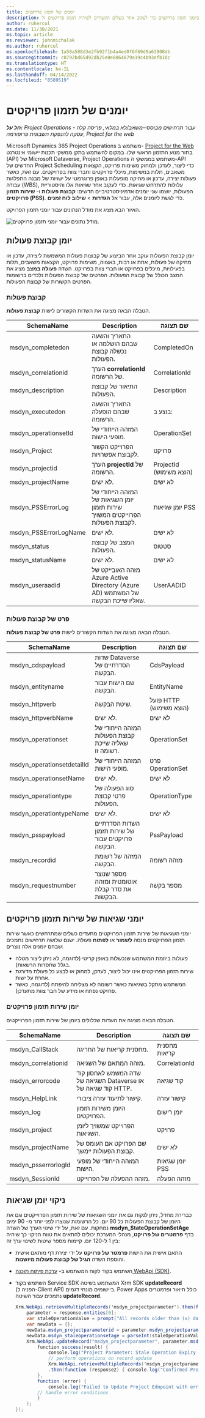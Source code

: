 ```yaml
---
title: יומנים של תזמון פרויקטים
description: נושא זה מספק מידע ודוגמאות שיעזרו לך להשתמש ביומני תזמון פרויקטים כדי לעקוב אחר כשלים הקשורים לשירות תזמון פרויקטים ול-API של תזמון פרויקטים.
author: ruhercul
ms.date: 11/30/2021
ms.topic: article
ms.reviewer: johnmichalak
ms.author: ruhercul
ms.openlocfilehash: 1a58a588d3e2fb92f1b4a4ed0f6f69d0a63908db
ms.sourcegitcommit: c0792bd65d92db25e0e8864879a19c4b93efb10c
ms.translationtype: HT
ms.contentlocale: he-IL
ms.lasthandoff: 04/14/2022
ms.locfileid: "8589519"
---
```

# <a name="project-scheduling-logs"></a>יומנים של תזמון פרויקטים

_**חל על:** Project Operations עבור תרחישים מבוססי-משאב/לא במלאי, פריסה קלה - עסקה להנפקת חשבונית פרופורמה_, _Project for the web_

Microsoft Dynamics 365 Project Operations משתמש ב- [Project for the Web](https://support.microsoft.com/office/what-is-project-for-the-web-c19b2421-3c9d-4037-97c6-f66b6e1d2eb5) בתור מנוע התזמון הראשי שלו. במקום להשתמש בתקן ממשקי תכנות יישומי אינטרנט (API) של Microsoft Dataverse, ‏Project Operations משתמש בממשקי ה-API החדשים של Project Scheduling כדי ליצור, לעדכן ולמחוק משימות פרויקט, הקצאות משאבים, תלות במשימות, מיכלי פרויקטים וחברי צוות בפרויקטים. עם זאת, כאשר פעולות יצירה, עדכון או מחיקה מופעלות באופן פרוגרמטי על ישויות של מבנה התפלגות עבודה (WBS), עלולות להתרחש שגיאות. כדי לעקוב אחר שגיאות אלו והיסטוריית הפעולות, יושמו שני יומנים אדמיניסטרטיביים חדשים: **קבוצת פעולות‬** ו- **שירות תזמון פרויקטים (PSS)**. כדי לגשת ליומנים אלה, עבור אל **הגדרות** \> **שילוב לוח זמנים**.

האיור הבא מציג את מודל הנתונים עבור יומני תזמון הפרויקט.

![מודל נתונים עבור יומני תזמון פרויקטים.](media/LOGDATAMODEL.jpg)

## <a name="operation-set-log"></a>יומן קבוצת פעולות

יומן קבוצת הפעולות עוקב אחר הביצוע של קבוצות פעולות המשמשת ליצירה, עדכון או מחיקה של פעולות, אחת או רבות, באצווה, משימות פרויקט, הקצאות משאבים, תלות בפעילויות, מיכלים בפרויקט או חברי צוות בפרויקט. השדה **פעולה במצב** מציג את המצב הכולל של קבוצת הפעולות. הפרטים של קבוצת הפעולות נלכדים ברשומות הפרטים הקשורות של קבוצת הפעולות.

### <a name="operation-set"></a>קבוצת פעולות

הטבלה הבאה מציגה את השדות הקשורים לישות **קבוצת פעולות**.

| SchemaName            | Description                                                                                                  | שם תצוגה            |
|-----------------------|--------------------------------------------------------------------------------------------------------------|------------------------|
| msdyn_completedon     | התאריך והשעה שבהם הושלמה או נכשלה קבוצת הפעולות.                                                | CompletedOn            |
| msdyn_correlationid   | הערך **correlationId** של הרשומה.                                                                  | CorrelationId          |
| msdyn_description     | התיאור של קבוצת הפעולות.                                                                        | Description            |
| msdyn_executedon      | התאריך והשעה שבהם הופעלה הרשומה.                                                                       | בוצע ב:            |
| msdyn_operationsetId  | המזהה הייחודי של מופעי הישות.                                                                   | OperationSet           |
| msdyn_Project         | הפרוייקט הקשור לקבוצת אפשרויות.                                                            | פרויקט                |
| msdyn_projectid       | הערך **projectId** של הרשומה.                                                                      | ProjectId (הוצא משימוש) |
| msdyn_projectName     | לא ישים.                                                                                              | לא ישים         |
| msdyn_PSSErrorLog     | המזהה הייחודי של יומן השגיאות של שירות תזמון הפרוייקטים המשויך לקבוצת הפעולות. | יומן שגיאות PSS          |
| msdyn_PSSErrorLogName | לא ישים.                                                                                              | לא ישים         |
| msdyn_status          | המצב של קבוצת הפעולות.                                                                             | סטטוס                 |
| msdyn_statusName      | לא ישים.                                                                                              | לא ישים         |
| msdyn_useraadid       | מזהה האובייקט של Azure Active Directory (Azure AD) של המשתמש שאליו שייכת הבקשה.                     | UserAADID              |

### <a name="operation-set-detail"></a>פרט של קבוצת פעולות

הטבלה הבאה מציגה את השדות הקשורים לישות **פרט של קבוצת פעולות**.

| SchemaName                 | Description                                                                                 | שם תצוגה           |
|----------------------------|---------------------------------------------------------------------------------------------|-----------------------|
| msdyn_cdspayload           | שדות Dataverse הסדרתיים של הבקשה.                                            | CdsPayload            |
| msdyn_entityname           | שם הישות עבור הבקשה.                                                     | EntityName            |
| msdyn_httpverb             | שיטת הבקשה.                                                                         | פועל HTTP (הוצא משימוש) |
| msdyn_httpverbName         | לא ישים.                                                                             | לא ישים        |
| msdyn_operationset         | המזהה הייחודי של קבוצת הפעולות שאליה שייכת רשומה זו.                      | OperationSet          |
| msdyn_operationsetdetailId | המזהה הייחודי של מופעי הישות.                                                  | פרט OperationSet   |
| msdyn_operationsetName     | לא ישים.                                                                             | לא ישים        |
| msdyn_operationtype        | סוג הפעולה של פרטי קבוצת הפעולות.                                             | OperationType         |
| msdyn_operationtypeName    | לא ישים.                                                                             | לא ישים        |
| msdyn_psspayload           | השדות הסדרתיים של שירות תזמון פרויקטים עבור הבקשה.                           | PssPayload            |
| msdyn_recordid             | המזהה של רשומת הבקשה.                                                       | מזהה רשומה             |
| msdyn_requestnumber        | מספר שנוצר אוטומטית ומזהה את סדר קבלת הבקשות. | מספר בקשה        |

## <a name="project-scheduling-service-error-logs"></a>יומני שגיאות של שירות תזמון פרויקטים

יומני השגיאות של שירות תזמון הפרויקטים מתעדים כשלים שמתרחשים כאשר שירות תזמון הפרויקטים מנסה **לשמור** או **לפתוח** פעולה. ישנם שלושה תרחישים נתמכים שבהם יומנים אלה נוצרים:

- פעולות ביוזמת המשתמש שנכשלות באופן קריטי (לדוגמה, לא ניתן ליצור מטלה בגלל שחסרות הרשאות).
- שירות תזמון הפרויקטים אינו יכול ליצור, לעדכן, למחוק או לבצע כל פעולת מדורגת אחרת על ישות.
- המשתמש מתקל בשגיאות כאשר רשומה לא מצליחה להיפתח (לדוגמה, כאשר פרויקט נפתח או מידע של חבר צוות מתעדכן).

### <a name="project-scheduling-service-log"></a>יומן שירות תזמון פרויקטים

הטבלה הבאה מציגה את השדות שכלולים ביומן של שירות תזמון הפרוייקטים.

| SchemaName          | Description                                                                    | שם תצוגה    |
|---------------------|--------------------------------------------------------------------------------|----------------|
| msdyn_CallStack     | מחסנית קריאות של החריגה.                                               | מחסנית קריאות     |
| msdyn_correlationid | מזהה המתאם של השגיאה.                                               | CorrelationId  |
| msdyn_errorcode     | שדה המשמש לאחסון קוד השגיאה של Dataverse או קוד שגיאה של HTTP. | קוד שגיאה     |
| msdyn_HelpLink      | קישור לתיעוד עזרה ציבורי.                                       | קישור עזרה      |
| msdyn_log           | היומן משירות תזמון הפרויקטים.                                   | יומן רישום            |
| msdyn_project       | הפרוייקט שמשויך ליומן השגיאות.                             | פרויקט        |
| msdyn_projectName   | שם הפרויקט אם העומס של קבוצת הפעולות יימשך. | לא ישים |
| msdyn_psserrorlogId | המזהה הייחודי של מופעי הישות.                                     | יומן שגיאות PSS  |
| msdyn_SessionId     | מזהה ההפעלה של הפרוייקט.                                                        | מזהה הפעלה     |

## <a name="error-log-cleanup"></a>ניקוי יומן שגיאות

כברירת מחדל, ניתן לנקות גם את יומני השגיאות של שירות תזמון הפרוייקטים וגם את היומן של קבוצת הפעולות כל 90 יום. כל הרשומות שנוצרו לפני יותר מ- 90 ימים נמחקות. עם זאת, על ידי שינוי הערך של השדה **msdyn_StateOperationSetAge** בדף **פרמטרים של פרויקט**, מנהלי המערכת יכולים להתאים את טווח הניקוי כך שיהיה בין 1 ל-120 יום. קיימות מספר שיטות לשינוי ערך זה:

- התאם אישית את הישות **פרמטר של פרויקט** על ידי יצירת דף מותאם אישית והוספת השדה **הגיל של קבוצת פעולות מיושנות**.
- השתמש בקוד לקוח המשתמש ב- [ערכת פיתוח תוכנה WebApi ‏(SDK)](/powerapps/developer/model-driven-apps/clientapi/reference/xrm-webapi/updaterecord).
- השתמש בקוד Service SDK המשתמש בשיטה Xrm SDK **updateRecord** (הפניה ל-Client API) ביישומים מונחי דגמים. Power Apps כולל תיאור ופרמטרים נתמכים עבור השיטה **updateRecord**.

    ```C#
    Xrm.WebApi.retrieveMultipleRecords('msdyn_projectparameter').then(function (response) {
        parameter = response.entities[0];
        var staleOperationValue = prompt("All records older than (x) days will be deleted, please enter X between 1 to 90 days", 1)
        var newData = {};
        newData.msdyn_projectparameterid = parameter.msdyn_projectparameterid;
        newData.msdyn_staleoperationsetage = parseInt(staleOperationValue);
        Xrm.WebApi.updateRecord("msdyn_projectparameter", parameter.msdyn_projectparameterid, newData).then(
            function success(result) {
                console.log("Project Parameter: Stale Operation Expiry is set to: " + newData.msdyn_staleoperationsetage);
                // perform operations on record update
                Xrm.WebApi.retrieveMultipleRecords('msdyn_projectparameter')
                .then(function (response2) { console.log("Confirmed Project Parameter: Stale Operation Expiry is set to: " + response2.entities[0].msdyn_staleoperationsetage) });
            },
            function (error) {
                console.log("Failed to Update Project Ednpoint with error: " + error.message);
            // handle error conditions
            }
        );
    });
    ```
